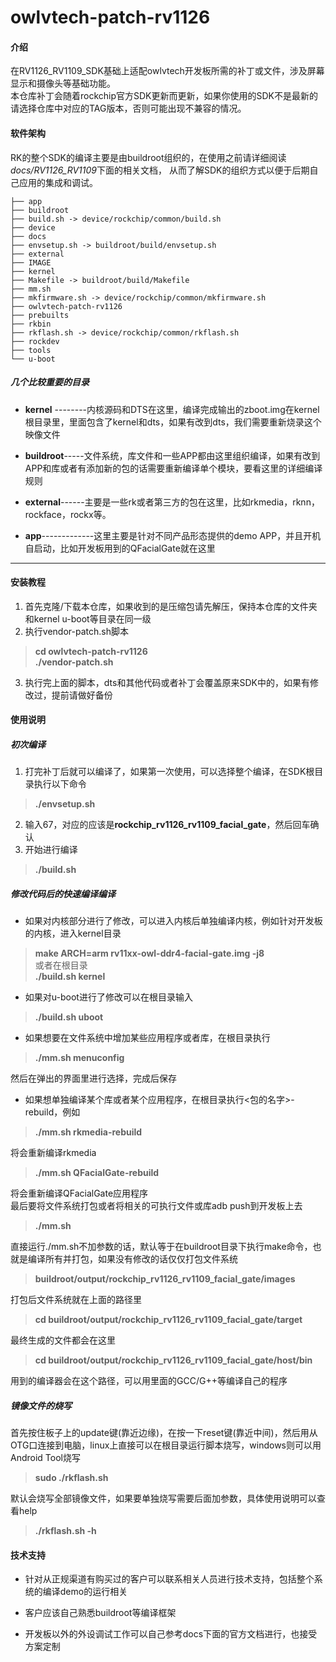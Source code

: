 # owlvtech-patch-rv1126

#### 介绍
在RV1126_RV1109_SDK基础上适配owlvtech开发板所需的补丁或文件，涉及屏幕显示和摄像头等基础功能。  
本仓库补丁会随着rockchip官方SDK更新而更新，如果你使用的SDK不是最新的请选择仓库中对应的TAG版本，否则可能出现不兼容的情况。

#### 软件架构
RK的整个SDK的编译主要是由buildroot组织的，在使用之前请详细阅读*docs/RV1126_RV1109*下面的相关文档，
从而了解SDK的组织方式以便于后期自己应用的集成和调试。

    ├── app
    ├── buildroot
    ├── build.sh -> device/rockchip/common/build.sh
    ├── device
    ├── docs
    ├── envsetup.sh -> buildroot/build/envsetup.sh
    ├── external
    ├── IMAGE
    ├── kernel
    ├── Makefile -> buildroot/build/Makefile
    ├── mm.sh
    ├── mkfirmware.sh -> device/rockchip/common/mkfirmware.sh
    ├── owlvtech-patch-rv1126
    ├── prebuilts
    ├── rkbin
    ├── rkflash.sh -> device/rockchip/common/rkflash.sh
    ├── rockdev
    ├── tools
    └── u-boot

##### 几个比较重要的目录

- **kernel** --------内核源码和DTS在这里，编译完成输出的zboot.img在kernel根目录里，里面包含了kernel和dts，如果有改到dts，我们需要重新烧录这个映像文件


- **buildroot**-----文件系统，库文件和一些APP都由这里组织编译，如果有改到APP和库或者有添加新的包的话需要重新编译单个模块，要看这里的详细编译规则


- **external**------主要是一些rk或者第三方的包在这里，比如rkmedia，rknn，rockface，rockx等。


- **app**-------------这里主要是针对不同产品形态提供的demo APP，并且开机自启动，比如开发板用到的QFacialGate就在这里

----------

#### 安装教程

1.  首先克隆/下载本仓库，如果收到的是压缩包请先解压，保持本仓库的文件夹和kernel u-boot等目录在同一级
2.  执行vendor-patch.sh脚本

> **cd owlvtech-patch-rv1126**  
> **./vendor-patch.sh**

3.  执行完上面的脚本，dts和其他代码或者补丁会覆盖原来SDK中的，如果有修改过，提前请做好备份

#### 使用说明
##### 初次编译
1.  打完补丁后就可以编译了，如果第一次使用，可以选择整个编译，在SDK根目录执行以下命令

> **./envsetup.sh**

2. 输入67，对应的应该是**rockchip\_rv1126\_rv1109\_facial\_gate**，然后回车确认
3. 开始进行编译

> **./build.sh**


##### 修改代码后的快速编译编译
- 如果对内核部分进行了修改，可以进入内核后单独编译内核，例如针对开发板的内核，进入kernel目录
> **make ARCH=arm rv11xx-owl-ddr4-facial-gate.img -j8**  
或者在根目录  
**./build.sh kernel**

- 如果对u-boot进行了修改可以在根目录输入
> **./build.sh uboot**

- 如果想要在文件系统中增加某些应用程序或者库，在根目录执行
> **./mm.sh menuconfig**

然后在弹出的界面里进行选择，完成后保存

- 如果想单独编译某个库或者某个应用程序，在根目录执行<包的名字>-rebuild，例如
> **./mm.sh rkmedia\-rebuild**

将会重新编译rkmedia

> **./mm.sh QFacialGate\-rebuild**

将会重新编译QFacialGate应用程序  
最后要将文件系统打包或者将相关的可执行文件或库adb push到开发板上去

> **./mm.sh**

直接运行./mm.sh不加参数的话，默认等于在buildroot目录下执行make命令，也就是编译所有并打包，如果没有修改的话仅仅打包文件系统

> **buildroot/output/rockchip\_rv1126\_rv1109\_facial\_gate/images**

打包后文件系统就在上面的路径里

> **cd buildroot/output/rockchip\_rv1126\_rv1109\_facial\_gate/target**

最终生成的文件都会在这里

> **cd buildroot/output/rockchip\_rv1126\_rv1109_facial\_gate/host/bin**

用到的编译器会在这个路径，可以用里面的GCC/G++等编译自己的程序

##### 镜像文件的烧写

首先按住板子上的update键(靠近边缘)，在按一下reset键(靠近中间)，然后用从OTG口连接到电脑，linux上直接可以在根目录运行脚本烧写，windows则可以用Android Tool烧写

> **sudo ./rkflash.sh**

默认会烧写全部镜像文件，如果要单独烧写需要后面加参数，具体使用说明可以查看help

> **./rkflash.sh -h**


#### 技术支持



- 针对从正规渠道有购买过的客户可以联系相关人员进行技术支持，包括整个系统的编译demo的运行相关

- 客户应该自己熟悉buildroot等编译框架

- 开发板以外的外设调试工作可以自己参考docs下面的官方文档进行，也接受方案定制 
